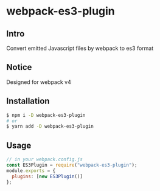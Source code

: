 # webpack-es3-plugin

## Intro

Convert emitted Javascript files by webpack to es3 format

## Notice

Designed for webpack v4

## Installation

```bash
$ npm i -D webpack-es3-plugin
# or
$ yarn add -D webpack-es3-plugin
```

## Usage

```js
// in your webpack.config.js
const ES3Plugin = require("webpack-es3-plugin");
module.exports = {
  plugins: [new ES3Plugin()]
};
```
